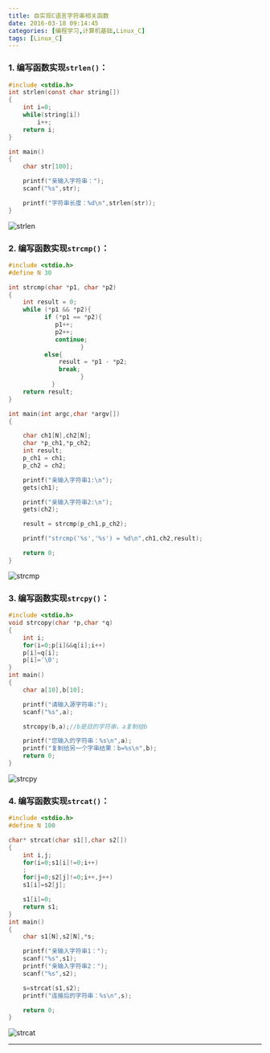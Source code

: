 ```yaml
---
title: 自实现C语言字符串相关函数
date: 2016-03-18 09:14:45
categories: [编程学习,计算机基础,Linux_C]
tags: [Linux_C]
---
```

### 1. 编写函数实现`strlen()`：

```c
#include <stdio.h>
int strlen(const char string[])
{
    int i=0;
    while(string[i])
        i++;
    return i;
}

int main()
{   
	char str[100];

	printf("亲输入字符串：");
    scanf("%s",str);

    printf("字符串长度：%d\n",strlen(str));
}
```
<!--more-->
![strlen](http://7xrvo9.com1.z0.glb.clouddn.com/0318c%2Fresult-strlen.png)

### 2. 编写函数实现`strcmp()`：

```c
#include <stdio.h>
#define N 30

int strcmp(char *p1, char *p2)
{
    int result = 0;
    while (*p1 && *p2){
          if (*p1 == *p2){
             p1++;
             p2++;
             continue;
          			}
          else{
              result = *p1 - *p2;
              break;
          			}
    		}
    return result;
}

int main(int argc,char *argv[])
{

    char ch1[N],ch2[N];
    char *p_ch1,*p_ch2;
    int result;
    p_ch1 = ch1;
    p_ch2 = ch2;

    printf("亲输入字符串1:\n");
    gets(ch1);

    printf("亲输入字符串2:\n");
    gets(ch2);

    result = strcmp(p_ch1,p_ch2);

    printf("strcmp('%s','%s') = %d\n",ch1,ch2,result);

    return 0;
}
```
![strcmp](http://7xrvo9.com1.z0.glb.clouddn.com/0318c%2Fresult-strcmp.png)

### 3. 编写函数实现`strcpy()`：

```c
#include <stdio.h>
void strcopy(char *p,char *q)
{
	int i;
	for(i=0;p[i]&&q[i];i++)
	p[i]=q[i];
	p[i]='\0';
}
int main()
{
	char a[10],b[10];

	printf("请输入源字符串:");
	scanf("%s",a);

	strcopy(b,a);//b是目的字符串，a复制给b

	printf("您输入的字符串：%s\n",a);
	printf("复制给另一个字串结果：b=%s\n",b);
	return 0;
}
```
![strcpy](http://7xrvo9.com1.z0.glb.clouddn.com/0318c%2Fresult-strcpy.png)

### 4. 编写函数实现`strcat()`：

```c
#include <stdio.h>
#define N 100

char* strcat(char s1[],char s2[])
{
	int i,j;
	for(i=0;s1[i]!=0;i++)
	;
	for(j=0;s2[j]!=0;i++,j++)
	s1[i]=s2[j];

	s1[i]=0;
	return s1;
}
int main()
{
	char s1[N],s2[N],*s;

	printf("亲输入字符串1：");
	scanf("%s",s1);
	printf("亲输入字符串2：");
	scanf("%s",s2);

	s=strcat(s1,s2);
	printf("连接后的字符串：%s\n",s);

	return 0;
}
```
![strcat](http://7xrvo9.com1.z0.glb.clouddn.com/0318c%2Fresult-strcat.png)

---
